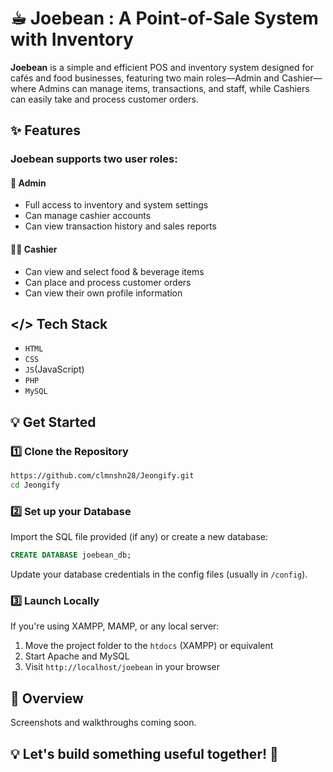 # ☕︎ Joebean : A Point-of-Sale System with Inventory
**Joebean** is a simple and efficient POS and inventory system designed for cafés and food businesses, featuring two main roles—Admin and Cashier—where Admins can manage items, transactions, and staff, while Cashiers can easily take and process customer orders.

## ✨ Features
  ### Joebean supports two user roles:
 #### 👤 Admin
   - Full access to inventory and system settings
   - Can manage cashier accounts
   - Can view transaction history and sales reports

#### 👨‍💼 Cashier
  - Can view and select food & beverage items
  - Can place and process customer orders
  - Can view their own profile information

## </> Tech Stack
  - `HTML`
  - `CSS`
  - `JS`(JavaScript)
  - `PHP`
  - `MySQL`
 
## 💡 Get Started
### 1️⃣ Clone the Repository
```bash
https://github.com/clmnshn28/Jeongify.git
cd Jeongify
```
### 2️⃣ Set up your Database

Import the SQL file provided (if any) or create a new database:

```sql
CREATE DATABASE joebean_db;
```
Update your database credentials in the config files (usually in `/config`).

### 3️⃣ Launch Locally

If you're using XAMPP, MAMP, or any local server:

1. Move the project folder to the `htdocs` (XAMPP) or equivalent
2. Start Apache and MySQL
3. Visit `http://localhost/joebean` in your browser

## 🔎 Overview
Screenshots and walkthroughs coming soon.


## 💡 Let's build something useful together! 🚀

